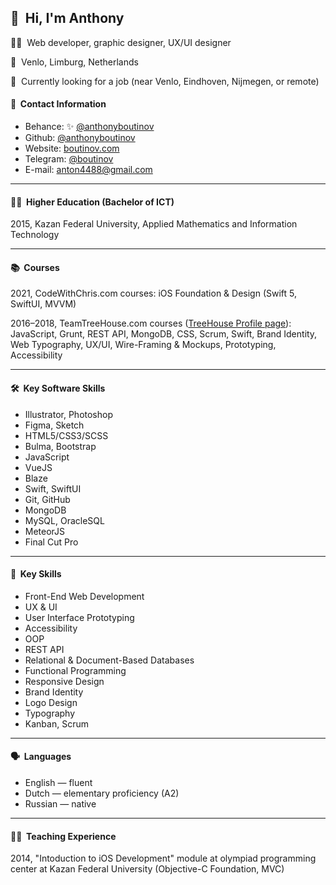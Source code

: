 ## 👋  Hi, I'm Anthony

👨‍💻  Web developer, graphic designer, UX/UI designer

📍  Venlo, Limburg, Netherlands

👀  Currently looking for a job (near Venlo, Eindhoven, Nijmegen, or remote)

#### 📇  Contact Information

- Behance: ✨ <a href="https://www.behance.net/anthonyboutinov">@anthonyboutinov</a>
- Github: <a href="https://github.com/anthonyboutinov">@anthonyboutinov</a>
- Website: <a href="https://boutinov.com">boutinov.com</a>
- Telegram: <a href="https://t.me/boutinov">@boutinov</a>
- E-mail: <a href="mailto:anton4488@gmail.com">anton4488@gmail.com</a>
<!-- - WhatsApp: <a href="https://wa.me/31626191937">+31 6 26 1919 37</a> -->

---

#### 👨‍🎓  Higher Education (Bachelor of ICT)

2015, Kazan Federal University, Applied Mathematics and Information Technology

---

#### 📚  Courses

2021, CodeWithChris.com courses: iOS Foundation & Design (Swift 5, SwiftUI, MVVM)

2016–2018, TeamTreeHouse.com courses (<a href="https://teamtreehouse.com/anthonyboutinov">TreeHouse Profile page</a>): JavaScript, Grunt, REST API, MongoDB, CSS, Scrum, Swift, Brand Identity, Web Typography, UX/UI, Wire-Framing & Mockups, Prototyping, Accessibility

---

#### 🛠  Key Software Skills

- Illustrator, Photoshop
- Figma, Sketch
- HTML5/CSS3/SCSS
- Bulma, Bootstrap
- JavaScript	
- VueJS
- Blaze
- Swift, SwiftUI
- Git, GitHub
- MongoDB
- MySQL, OracleSQL
- MeteorJS
- Final Cut Pro

---

#### 🧠  Key Skills

- Front-End Web Development
- UX & UI
- User Interface Prototyping 
- Accessibility
- OOP
- REST API
- Relational & Document-Based Databases
- Functional Programming
- Responsive Design 
- Brand Identity
- Logo Design
- Typography
- Kanban, Scrum

---

#### 🗣  Languages

- English — fluent
- Dutch — elementary proficiency (A2)
- Russian — native

---

#### 👨‍🏫  Teaching Experience

2014, "Intoduction to iOS Development" module at olympiad programming center at Kazan Federal University (Objective-C Foundation, MVC)


<!---
- 👋 Hi, I’m @anthonyboutinov
- 👀 I’m interested in ...
- 🌱 I’m currently learning ...
- 💞️ I’m looking to collaborate on ...
- 📫 How to reach me ...
-->

<!---
anthonyboutinov/anthonyboutinov is a ✨ special ✨ repository because its `README.md` (this file) appears on your GitHub profile.
You can click the Preview link to take a look at your changes.
--->
